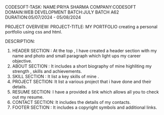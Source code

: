 CODESOFT-TASK:
NAME:PRIYA SHARMA
COMPANY:CODESOFT
DOMAIN:WEB DEVELOPMENT
BATCH:JULY BATCH A62
DURATION:05/07/2024 - 05/08/2024

PROJECT OVERVIEW:
PROJECT-TITLE: MY PORTFOLIO
creating a personal portfolio using css and html.

DESCRIPTION:
1. HEADER SECTION : At the top , I have created a header section with my name and photo and small paragraph which light ups my career objective.
2. ABOUT SECTION : It includes a short biography of mine highliting my strength , skills and achievements.
3. SKILL SECTION : It list a key skills of mine .
4. PROJECT SECTION: It list a various project that i have done and their details.
5. RESUME SECTION: I have a provided a link which allows all you to check out my resume.
6. CONTACT SECTION: It includes the details of my contacts.
7. FOOTER SECTION :  It includes a copyright symbols and additional links. 


